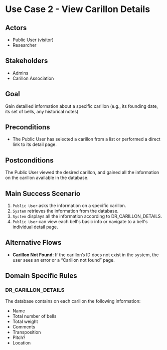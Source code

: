 # Use Case 2 - View Carillon Details

## Actors

- Public User (visitor)
- Researcher

## Stakeholders

- Admins
- Carillon Association

## Goal

Gain detailled information about a specific carillon (e.g., its founding date, its set of bells, any historical notes)

## Preconditions

- The Public User has selected a carillon from a list or performed a direct link to its detail page.

## Postconditions

The Public User viewed the desired carillon, and gained all the information on the carillon available in the database.

## Main Success Scenario

1. `Public User` asks the information on a specific carillon.
2. `System` retrieves the information from the database.
3. `System` displays all the information according to DR_CARILLON_DETAILS.
4. `Public User` can view each bell's basic info or navigate to a bell's individual detail page.

## Alternative Flows

- **Carillon Not Found**: If the carillon’s ID does not exist in the system, the user sees an error or a “Carillon not found” page.

## Domain Specific Rules

### DR_CARILLON_DETAILS

The database contains on each carillon the following information:

- Name
- Total number of bells
- Total weight
- Comments
- Transposition
- Pitch?
- Location